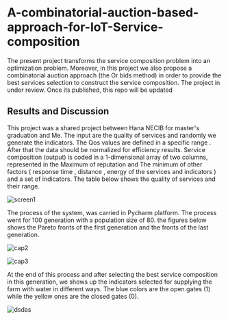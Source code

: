 # A-combinatorial-auction-based-approach-for-IoT-Service-composition
The present project transforms the service composition problem into an optimization problem. Moreover, in this project we also propose a combinatorial auction approach (the Or bids method) in order to provide the best services selection to construct the service composition.
The project in under review. Once its published, this repo will be updated

## Results and Discussion
This project was a shared project between Hana NECIB for master's graduation and Me.
The input are the quality of services and randomly we generate the indicators. The Qos values are defined in a specific range . After that the data should be normalized for efficiency results. Service composition (output) is coded in a 1-dimensional array of two columns, represented in the Maximum of reputation and The minimum of other factors ( response time , distance , energy of the services and indicators ) and a set of indicators. The table below shows the quality of services and their range.

![screen1](https://user-images.githubusercontent.com/40090186/181361086-b7439c63-f46e-44e7-88b8-7799a374a336.PNG)

The process of the system, was carried in Pycharm platform. The process went for 100 generation with a population size of 80. the figures below shows the Pareto fronts of the first generation and the fronts of the last generation.

![cap2](https://user-images.githubusercontent.com/40090186/181361489-195f0da2-9778-4686-b3ed-b675d015c71d.PNG)

![cap3](https://user-images.githubusercontent.com/40090186/181361505-321ea582-3808-4861-b4ed-0d67d77d5c46.PNG)

At the end of this process and after selecting the best service composition in this generation, we shows up the indicators selected for supplying the farm with water in different ways. The blue colors are the open gates (1) while the yellow ones are the closed gates (0).

![dsdas](https://user-images.githubusercontent.com/40090186/181362092-10b9d7ee-f7b7-4107-88da-78c33dc6e119.PNG)
